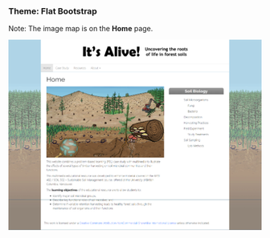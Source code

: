 ### Theme: Flat Bootstrap

Note: The image map is on the **Home** page.

![home page](https://github.com/UBC-LFS/soilweb/blob/main/Soil-Biodiversity/screenshots/2023-06-07_15-35-49.png)